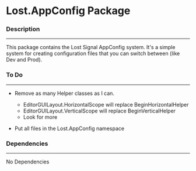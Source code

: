 # Lost.AppConfig Package

### Description
----------------
This package contains the Lost Signal AppConfig system.  It's a simple system for creating configuration files that you can switch between (like Dev and Prod).

### To Do
----------
* Remove as many Helper classes as I can.
  * EditorGUILayout.HorizontalScope will replace BeginHorizontalHelper
  * EditorGUILayout.VerticalScope will replace BeginVerticalHelper
  * Look for more
  
* Put all files in the Lost.AppConfig namespace

### Dependencies
-----------------
No Dependencies
